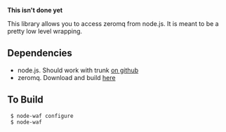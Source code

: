 **This isn't done yet**

This library allows you to access zeromq from node.js. It is meant
to be a pretty low level wrapping.

Dependencies
------------

 * node.js. Should work with trunk [on github][node.js]
 * zeromq. Download and build [here][zmq]

To Build
--------

     $ node-waf configure
     $ node-waf

[node.js]: http://github.com/ry/node
[zmq]: http://www.zeromq.org/local--files/area:download/zeromq-2.0.7.tar.gz
